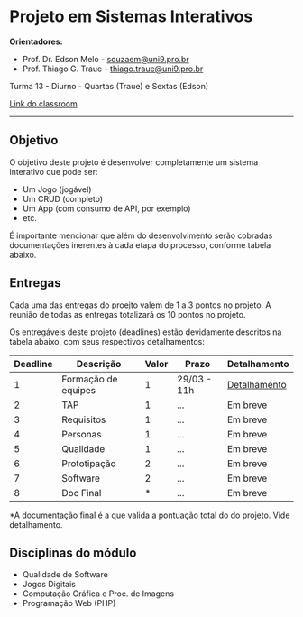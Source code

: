 # Projeto em Sistemas Interativos

**Orientadores:**

- Prof. Dr. Edson Melo - souzaem@uni9.pro.br
- Prof. Thiago G. Traue - thiago.traue@uni9.pro.br

Turma 13 - Diurno - Quartas (Traue) e Sextas (Edson)

[Link do classroom](https://classroom.google.com/c/NTkzODc0NzQ5NDI4?cjc=ytwq2yn)

***

## Objetivo

O objetivo deste projeto é desenvolver completamente um sistema interativo que pode ser:

- Um Jogo (jogável)
- Um CRUD (completo)
- Um App (com consumo de API, por exemplo)
- etc.

É importante mencionar que além do desenvolvimento serão cobradas documentações inerentes à cada etapa do processo, conforme tabela abaixo.

## Entregas

Cada uma das entregas do proejto valem de 1 a 3 pontos no projeto. A reunião de todas as entregas totalizará os 10 pontos no projeto.

Os entregáveis deste projeto (deadlines) estão devidamente descritos na tabela abaixo, com seus respectivos detalhamentos:

| Deadline | Descrição           | Valor | Prazo       | Detalhamento |
|----------|---------------------|-------|-------------|--------------|
| 1        | Formação de equipes | 1     | 29/03 - 11h | [Detalhamento](https://docs.google.com/document/d/1cLBggyNZK7Bi2VZlzbBJ9h_5eu9_f9Pc6RRG7-fuAJY/edit?usp=sharing) |
| 2        | TAP                 | 1     | ...         | Em breve     |
| 3        | Requisitos          | 1     | ...         | Em breve     |
| 4        | Personas            | 1     | ...         | Em breve     |
| 5        | Qualidade           | 1     | ...         | Em breve     |
| 6        | Prototipação        | 2     | ...         | Em breve     |
| 7        | Software            | 2     | ...         | Em breve     |
| 8        | Doc Final           | *     | ...         | Em breve     |

*A documentação final é a que valida a pontuação total do do projeto. Vide detalhamento.

## Disciplinas do módulo

- Qualidade de Software
- Jogos Digitais
- Computação Gráfica e Proc. de Imagens
- Programação Web (PHP)
